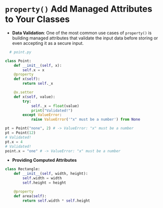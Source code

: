 # `property()` Add Managed Attributes to Your Classes
- **Data Validation**: One of the most common use cases of `property()` is building managed attributes that validate the input data before storing or even accepting it as a secure input.
```Python
  # point.py

class Point:
    def __init__(self, x):
        self.x = x
    @property
    def x(self):
        return self._x

    @x.setter
    def x(self, value):
        try:
            self._x = float(value)
            print("Validated!")
        except ValueError:
            raise ValueError('"x" must be a number') from None

pt = Point("none", 2) # -> ValueError: "x" must be a number
pt = Point(12)
# Validated!
pt.x = 4
# Validated!
point.x = "one" # -> ValueError: "x" must be a number

```
- **Providing Computed Attributes**
```Python
class Rectangle:
    def __init__(self, width, height):
        self.width = width
        self.height = height

    @property
    def area(self):
        return self.width * self.height
```
